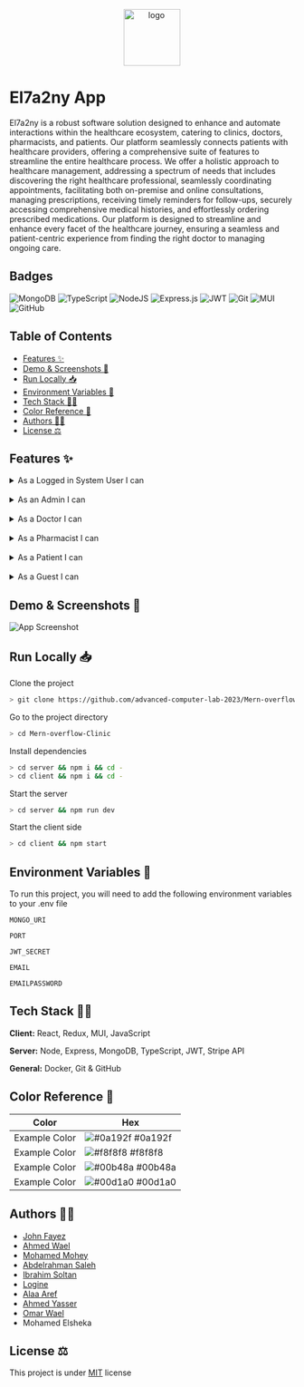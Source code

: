 <p align="center">
    <img width="100" src="https://i.imgur.com/M5HToBU.png" alt="logo">
</p>

# El7a2ny App
El7a2ny is a robust software solution designed to enhance and automate interactions within the healthcare ecosystem, catering to clinics, doctors, pharmacists, and patients. Our platform seamlessly connects patients with healthcare providers, offering a comprehensive suite of features to streamline the entire healthcare process. We offer a holistic approach to healthcare management, addressing a spectrum of needs that includes discovering the right healthcare professional, seamlessly coordinating appointments, facilitating both on-premise and online consultations, managing prescriptions, receiving timely reminders for follow-ups, securely accessing comprehensive medical histories, and effortlessly ordering prescribed medications. Our platform is designed to streamline and enhance every facet of the healthcare journey, ensuring a seamless and patient-centric experience from finding the right doctor to managing ongoing care.
## Badges
![MongoDB](https://img.shields.io/badge/MongoDB-%234ea94b.svg?style=for-the-badge&logo=mongodb&logoColor=white)
![TypeScript](https://img.shields.io/badge/typescript-%23007ACC.svg?style=for-the-badge&logo=typescript&logoColor=white)
![NodeJS](https://img.shields.io/badge/node.js-6DA55F?style=for-the-badge&logo=node.js&logoColor=white)
![Express.js](https://img.shields.io/badge/express.js-%23404d59.svg?style=for-the-badge&logo=express&logoColor=%2361DAFB)
![JWT](https://img.shields.io/badge/JWT-black?style=for-the-badge&logo=JSON%20web%20tokens)
![Git](https://img.shields.io/badge/git-%23F05033.svg?style=for-the-badge&logo=git&logoColor=white)
![MUI](https://img.shields.io/badge/MUI-%230081CB.svg?style=for-the-badge&logo=mui&logoColor=white)
![GitHub](https://img.shields.io/badge/github-%23121011.svg?style=for-the-badge&logo=github&logoColor=white)

## Table of Contents

- [Features ✨](#features-)
- [Demo \& Screenshots 📸](#demo--screenshots-)
- [Run Locally 📥](#run-locally-)
- [Environment Variables 📃](#environment-variables-)
- [Tech Stack 🧰🔧](#tech-stack-)
- [Color Reference 🎨](#color-reference-)
- [Authors 🧑‍💻️](#authors-️)
- [License ⚖️](#license-️)

## Features ✨

<details>
<summary> As a Logged in System User I can </summary>

- View all information about my account
- Change my password
- Sign out
</details>
<br>

<details>
<summary> As an Admin I can </summary>

- View all information about all users on the system
- Accept or reject doctor proposals
- Accept or reject pharmacist proposals
</details>
<br>

<details>
<summary> As a Doctor I can </summary>

-
</details>
<br>

<details>
<summary> As a Pharmacist I can </summary>

-
</details>
<br>

<details>
<summary> As a Patient I can </summary>

-
</details>
<br>

<details>
<summary> As a Guest I can </summary>

- Sign in to my account
- Sign up as a patient
- Apply as a pharmacist
- Apply as a doctor
- Ask to reset my password
</details>

## Demo & Screenshots 📸

![App Screenshot](https://via.placeholder.com/468x300?text=App+Screenshot+Here)

## Run Locally 📥

Clone the project

```bash
> git clone https://github.com/advanced-computer-lab-2023/Mern-overflow-Clinic
```

Go to the project directory

```bash
> cd Mern-overflow-Clinic
```

Install dependencies

```bash
> cd server && npm i && cd -
> cd client && npm i && cd -
```

Start the server

```bash
> cd server && npm run dev
```

Start the client side

```bash
> cd client && npm start
```


## Environment Variables 📃

To run this project, you will need to add the following environment variables to your .env file

`MONGO_URI`

`PORT`

`JWT_SECRET`

`EMAIL`

`EMAILPASSWORD`


## Tech Stack 🧰🔧

**Client:** React, Redux, MUI, JavaScript

**Server:** Node, Express, MongoDB, TypeScript, JWT, Stripe API

**General:** Docker, Git & GitHub

## Color Reference 🎨

| Color         | Hex                                                              |
| ------------- | ---------------------------------------------------------------- |
| Example Color | ![#0a192f](https://via.placeholder.com/10/0a192f?text=+) #0a192f |
| Example Color | ![#f8f8f8](https://via.placeholder.com/10/f8f8f8?text=+) #f8f8f8 |
| Example Color | ![#00b48a](https://via.placeholder.com/10/00b48a?text=+) #00b48a |
| Example Color | ![#00d1a0](https://via.placeholder.com/10/00b48a?text=+) #00d1a0 |


## Authors 🧑‍💻️

- [John Fayez](https://www.github.com/john-roufaeil)
- [Ahmed Wael](https://github.com/ahmedwael216)
- [Mohamed Mohey](https://github.com/mmi333)
- [Abdelrahman Saleh](https://github.com/19AbdelrahmanSalah19)
- [Ibrahim Soltan](https://github.com/Ibrahim-Soltan)
- [Logine](https://github.com/logine20)
- [Alaa Aref](https://github.com/AlaM-01)
- [Ahmed Yasser](https://github.com/ahmedyasser07)
- [Omar Wael](https://github.com/o-wael)
- Mohamed Elsheka

## License ⚖️

This project is under [MIT](https://choosealicense.com/licenses/mit/)
license
